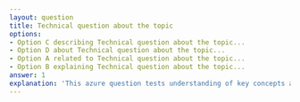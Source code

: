 ```yaml
---
layout: question
title: Technical question about the topic
options:
- Option C describing Technical question about the topic...
- Option D about Technical question about the topic...
- Option A related to Technical question about the topic...
- Option B explaining Technical question about the topic...
answer: 1
explanation: 'This azure question tests understanding of key concepts and best practices.'
---
```

